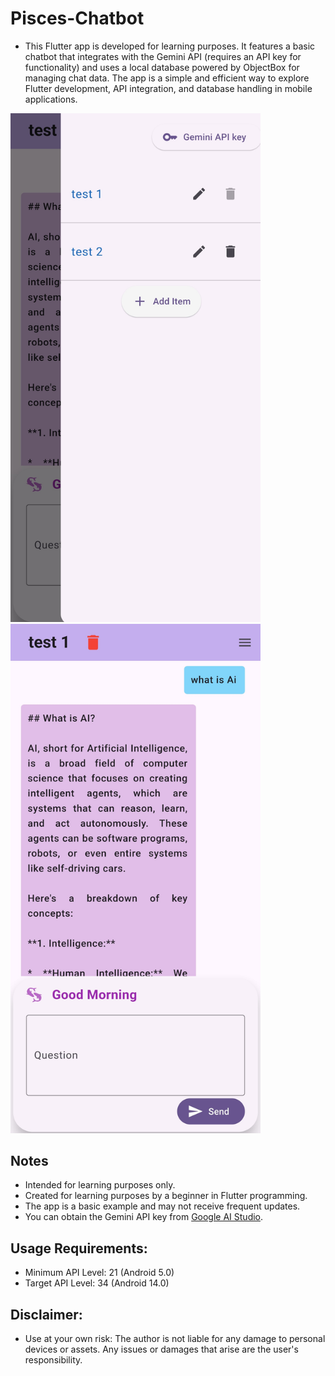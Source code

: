 # Pisces-Chatbot
- This Flutter app is developed for learning purposes. It features a basic chatbot that integrates with the Gemini API (requires an API key for functionality) and uses a local database powered by ObjectBox for managing chat data. The app is a simple and efficient way to explore Flutter development, API integration, and database handling in mobile applications.

<p float="left">
  <img src="./android/lib/assets/images/chat-lists.jpg" alt="Chat Lists" width="400" />
  <img src="./android/lib/assets/images/chat-page.jpg" alt="Chat Page" width="400" />
</p>

## Notes
- Intended for learning purposes only.
- Created for learning purposes by a beginner in Flutter programming. 
- The app is a basic example and may not receive frequent updates.
- You can obtain the Gemini API key from [Google AI Studio](https://ai.google.dev/aistudio).

## Usage Requirements:
- Minimum API Level: 21 (Android 5.0)
- Target API Level: 34 (Android 14.0)
  
## Disclaimer:
- Use at your own risk: The author is not liable for any damage to personal devices or assets. Any issues or damages that arise are the user's responsibility.
